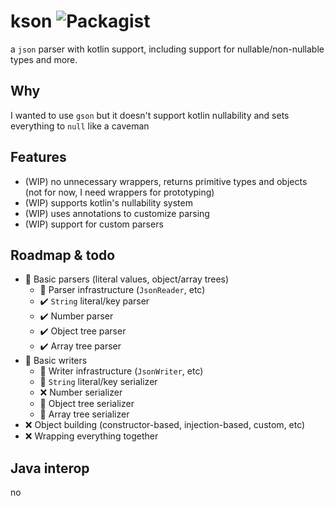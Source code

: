 # kson ![Packagist](https://img.shields.io/packagist/l/doctrine/orm.svg?style=popout-square)
a `json` parser with kotlin support, including support for nullable/non-nullable types and more.

## Why
I wanted to use `gson` but it doesn't support kotlin nullability and sets everything to `null` like a caveman

## Features
- (WIP) no unnecessary wrappers, returns primitive types and objects (not for now, I need wrappers for prototyping)
- (WIP) supports kotlin's nullability system
- (WIP) uses annotations to customize parsing
- (WIP) support for custom parsers

## Roadmap & todo
- 🚧 Basic parsers (literal values, object/array trees)
    - 🚧 Parser infrastructure (`JsonReader`, etc)
    - ✔️ `String` literal/key parser
    - ✔️ Number parser
    - ✔️ Object tree parser
    - ✔️ Array tree parser
- 🚧 Basic writers
    - 🚧 Writer infrastructure (`JsonWriter`, etc)
    - 🚧 `String` literal/key serializer
    - ❌ Number serializer
    - 🚧 Object tree serializer
    - 🚧 Array tree serializer
- ❌ Object building (constructor-based, injection-based, custom, etc)
- ❌ Wrapping everything together

## Java interop
no
